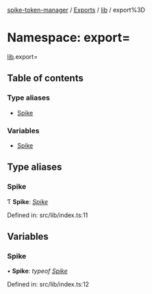 [spike-token-manager](../README.md) / [Exports](../modules.md) / [lib](lib.md) / export%3D

# Namespace: export=

[lib](lib.md).export=

## Table of contents

### Type aliases

- [Spike](lib.export_.md#spike)

### Variables

- [Spike](lib.export_.md#spike)

## Type aliases

### Spike

Ƭ **Spike**: [*Spike*](../classes/lib_spike.spike.md)

Defined in: src/lib/index.ts:11

## Variables

### Spike

• **Spike**: *typeof* [*Spike*](../classes/lib_spike.spike.md)

Defined in: src/lib/index.ts:12
